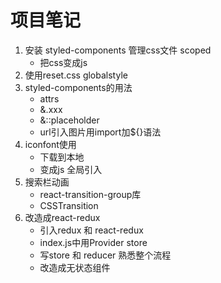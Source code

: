 # 项目笔记
1. 安装 styled-components 管理css文件 scoped
    - 把css变成js
2. 使用reset.css globalstyle
3. styled-components的用法
    - attrs
    - &.xxx
    - &::placeholder
    - url引入图片用import加${}语法
4. iconfont使用
    - 下载到本地
    - 变成js 全局引入
5. 搜索栏动画
    - react-transition-group库
    - CSSTransition
6. 改造成react-redux
    - 引入redux 和 react-redux
    - index.js中用Provider store
    - 写store 和 reducer 熟悉整个流程
    - 改造成无状态组件